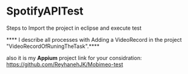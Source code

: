 # SpotifyAPITest

Steps to Import the project in eclipse and execute test

**** I describe all processes with Adding a VideoRecord in the project "VideoRecordOfRuningTheTask".****


also it is my **Appium** project link for your considration: https://github.com/ReyhanehJK/Mobimeo-test

